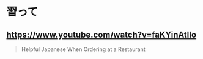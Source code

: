 # 習って

## https://www.youtube.com/watch?v=faKYinAtlIo

> Helpful Japanese When Ordering at a Restaurant
